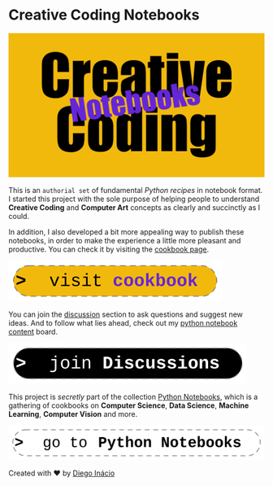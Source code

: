 # Creative Coding Notebooks

[![Creative Coding Notebooks](docs/assets/images/social-preview.png)](https://diegoinacio.github.io/creative-coding-notebooks/)

This is an `authorial set` of fundamental _Python recipes_ in notebook format. I started this project with the sole purpose of helping people to understand **Creative Coding** and **Computer Art** concepts as clearly and succinctly as I could.

In addition, I also developed a bit more appealing way to publish these notebooks, in order to make the experience a little more pleasant and productive. You can check it by visiting the [cookbook page](https://diegoinacio.github.io/creative-coding-notebooks/).

[![visit cookbook](docs/assets/icons/visit_cookbook.svg)](https://diegoinacio.github.io/creative-coding-notebooks/)

You can join the [discussion](https://github.com/diegoinacio/creative-coding-notebooks/discussions) section to ask questions and suggest new ideas. And to follow what lies ahead, check out my [python notebook content](https://github.com/users/diegoinacio/projects/6) board.

[![join discussion](docs/assets/icons/join_discussion.svg)](https://github.com/diegoinacio/creative-coding-notebooks/discussions)

This project is _secretly_ part of the collection [Python Notebooks](https://diegoinacio.github.io/python-notebooks/), which is a gathering of cookbooks on **Computer Science**, **Data Science**, **Machine Learning**, **Computer Vision** and more.

[![go python notebooks](docs/assets/icons/go_python_notebooks.svg)](https://diegoinacio.github.io/python-notebooks/)

Created with ❤️ by [Diego Inácio](https://diegoinacio.github.io/)
